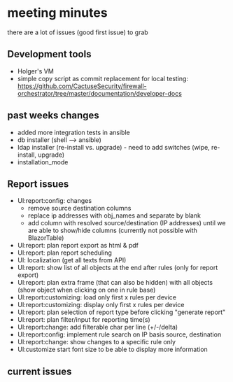 # meeting minutes

there are a lot of issues (good first issue) to grab

## Development tools
- Holger's VM
- simple copy script as commit replacement for local testing: <https://github.com/CactuseSecurity/firewall-orchestrator/tree/master/documentation/developer-docs>

## past weeks changes
- added more integration tests in ansible
- db installer (shell --> ansible)
- ldap installer (re-install vs. upgrade) - need to add switches (wipe, re-install, upgrade)
- installation_mode

## Report issues
- UI:report:config: changes
  - remove source destination columns
  - replace ip addresses with obj_names and separate by blank
  - add column with resolved source/destination (IP addresses) until we are able to show/hide columns (currently not possible with BlazorTable)
- UI:report: plan report export as html & pdf
- UI:report: plan report scheduling
- UI: localization (get all texts from API)
- UI:report: show list of all objects at the end after rules (only for report export)
- UI:report: plan extra frame (that can also be hidden) with all objects (show object when clicking on one in rule base)
- UI:report:customizing: load only first x rules per device
- UI:report:customizing: display only first x rules per device
- UI:report: plan selection of report type before clicking "generate report"
- UI:report: plan filter/input for reporting time(s)
- UI:report:change: add filterable char per line (+/-/delta)
- UI:report:config: implement rule search on IP basis source, destination
- UI:report:change: show changes to a specific rule only
- UI:customize start font size to be able to display more information

## current issues
